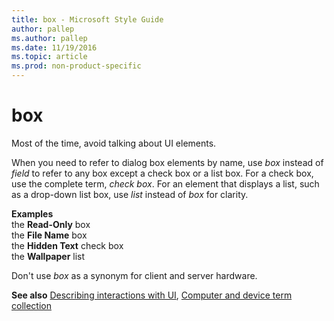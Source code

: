 ```yaml
---
title: box - Microsoft Style Guide
author: pallep
ms.author: pallep
ms.date: 11/19/2016
ms.topic: article
ms.prod: non-product-specific
---
```


# box

Most of the time, avoid talking about UI elements. 

When you need to refer to dialog box elements by name, use *box* instead of *field* to refer to any box except a check box or a list box. For a check box, use the complete term, *check box*. For an element that displays a list, such as a drop-down list box, use *list* instead of *box* for clarity.

**Examples**  
the **Read-Only** box  
the **File Name** box  
the **Hidden Text** check box  
the **Wallpaper** list  

Don't use *box* as a synonym for client and server hardware. 

**See also** [Describing interactions with UI](/style-guide/procedures-instructions/describing-interactions-with-ui), [Computer and device term collection](/style-guide/a-z-word-list-term-collections/term-collections/computer-device-terms)
